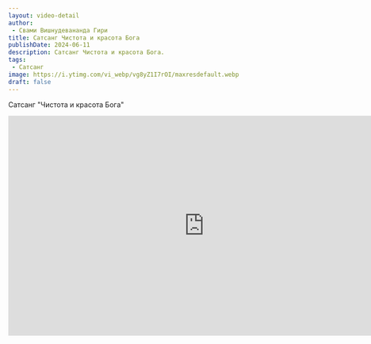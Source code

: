 ```yaml
---
layout: video-detail
author:
 - Свами Вишнудевананда Гири
title: Сатсанг Чистота и красота Бога
publishDate: 2024-06-11
description: Сатсанг Чистота и красота Бога. 
tags: 
 - Сатсанг
image: https://i.ytimg.com/vi_webp/vg8yZ1I7rOI/maxresdefault.webp
draft: false
---
```


 Сатсанг "Чистота и красота Бога"


 <iframe width="790" height="444" src="https://www.youtube.com/embed/vg8yZ1I7rOI" frameborder="0" allowfullscreen=""></iframe>